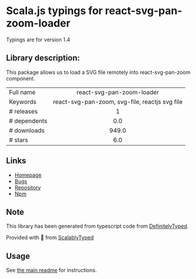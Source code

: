 
# Scala.js typings for react-svg-pan-zoom-loader

Typings are for version 1.4

## Library description:
This package allows us to load a SVG file remotely into react-svg-pan-zoom component.

|                    |                 |
| ------------------ | :-------------: |
| Full name          | react-svg-pan-zoom-loader |
| Keywords           | react-svg-pan-zoom, svg-file, reactjs svg file |
| # releases         | 1 |
| # dependents       | 0.0 |
| # downloads        | 949.0 |
| # stars            | 6.0 |

## Links
- [Homepage](https://github.com/chrvadala/react-svg-pan-zoom-loader#readme)
- [Bugs](https://github.com/chrvadala/react-svg-pan-zoom-loader/issues)
- [Repository](https://github.com/chrvadala/react-svg-pan-zoom-loader)
- [Npm](https://www.npmjs.com/package/react-svg-pan-zoom-loader)
    


## Note
This library has been generated from typescript code from [DefinitelyTyped](https://definitelytyped.org).

Provided with :purple_heart: from [ScalablyTyped](https://github.com/oyvindberg/ScalablyTyped)

## Usage
See [the main readme](../../readme.md) for instructions.



